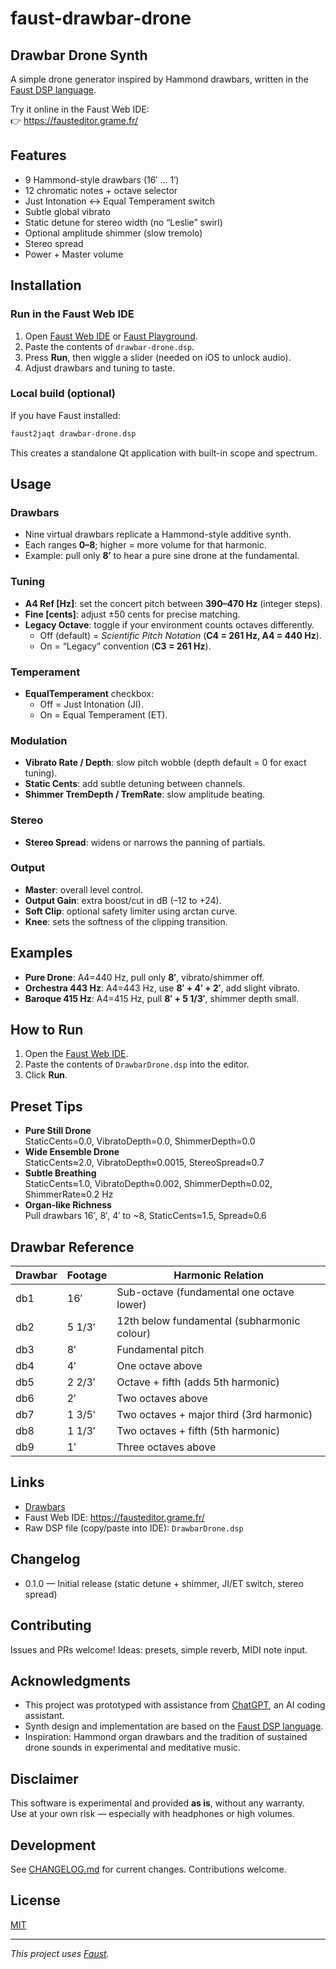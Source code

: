 # faust-drawbar-drone
## Drawbar Drone Synth

A simple drone generator inspired by Hammond drawbars, written in the [Faust DSP language](https://faust.grame.fr).

Try it online in the Faust Web IDE:  
👉 https://fausteditor.grame.fr/

## Features
- 9 Hammond-style drawbars (16′ … 1′)
- 12 chromatic notes + octave selector
- Just Intonation ↔ Equal Temperament switch
- Subtle global vibrato
- Static detune for stereo width (no “Leslie” swirl)
- Optional amplitude shimmer (slow tremolo)
- Stereo spread
- Power + Master volume


## Installation

### Run in the Faust Web IDE
1. Open [Faust Web IDE](https://faustide.grame.fr/) or [Faust Playground](https://faustplayground.grame.fr/).
2. Paste the contents of `drawbar-drone.dsp`.
3. Press **Run**, then wiggle a slider (needed on iOS to unlock audio).
4. Adjust drawbars and tuning to taste.

### Local build (optional)
If you have Faust installed:

```bash
faust2jaqt drawbar-drone.dsp
```

This creates a standalone Qt application with built-in scope and spectrum.

## Usage

### Drawbars
- Nine virtual drawbars replicate a Hammond-style additive synth.
- Each ranges **0–8**; higher = more volume for that harmonic.
- Example: pull only **8′** to hear a pure sine drone at the fundamental.

### Tuning
- **A4 Ref [Hz]**: set the concert pitch between **390–470 Hz** (integer steps).
- **Fine [cents]**: adjust ±50 cents for precise matching.
- **Legacy Octave**: toggle if your environment counts octaves differently.
  - Off (default) = *Scientific Pitch Notation* (**C4 = 261 Hz, A4 = 440 Hz**).
  - On = “Legacy” convention (**C3 = 261 Hz**).

### Temperament
- **EqualTemperament** checkbox:  
  - Off = Just Intonation (JI).  
  - On = Equal Temperament (ET).

### Modulation
- **Vibrato Rate / Depth**: slow pitch wobble (depth default = 0 for exact tuning).
- **Static Cents**: add subtle detuning between channels.
- **Shimmer TremDepth / TremRate**: slow amplitude beating.

### Stereo
- **Stereo Spread**: widens or narrows the panning of partials.

### Output
- **Master**: overall level control.
- **Output Gain**: extra boost/cut in dB (–12 to +24).
- **Soft Clip**: optional safety limiter using arctan curve.
- **Knee**: sets the softness of the clipping transition.

## Examples
- **Pure Drone**: A4=440 Hz, pull only **8′**, vibrato/shimmer off.  
- **Orchestra 443 Hz**: A4=443 Hz, use **8′ + 4′ + 2′**, add slight vibrato.  
- **Baroque 415 Hz**: A4=415 Hz, pull **8′ + 5 1/3′**, shimmer depth small.

## How to Run
1. Open the [Faust Web IDE](https://fausteditor.grame.fr/).
2. Paste the contents of `DrawbarDrone.dsp` into the editor.
3. Click **Run**.

## Preset Tips
- **Pure Still Drone**  
  StaticCents=0.0, VibratoDepth=0.0, ShimmerDepth=0.0
- **Wide Ensemble Drone**  
  StaticCents≈2.0, VibratoDepth≈0.0015, StereoSpread≈0.7
- **Subtle Breathing**  
  StaticCents≈1.0, VibratoDepth≈0.002, ShimmerDepth≈0.02, ShimmerRate≈0.2 Hz
- **Organ-like Richness**  
  Pull drawbars 16′, 8′, 4′ to ~8, StaticCents≈1.5, Spread≈0.6

## Drawbar Reference
| Drawbar | Footage | Harmonic Relation                           |
|---------|---------|---------------------------------------------|
| db1     | 16′     | Sub-octave (fundamental one octave lower)   |
| db2     | 5 1/3′  | 12th below fundamental (subharmonic colour) |
| db3     | 8′      | Fundamental pitch                           |
| db4     | 4′      | One octave above                            |
| db5     | 2 2/3′  | Octave + fifth (adds 5th harmonic)          |
| db6     | 2′      | Two octaves above                           |
| db7     | 1 3/5′  | Two octaves + major third (3rd harmonic)    |
| db8     | 1 1/3′  | Two octaves + fifth (5th harmonic)          |
| db9     | 1′      | Three octaves above                         |


## Links
- [Drawbars](https://en.wikipedia.org/wiki/Hammond_organ#Drawbars)
- Faust Web IDE: https://fausteditor.grame.fr/
- Raw DSP file (copy/paste into IDE): `DrawbarDrone.dsp`

## Changelog
- 0.1.0 — Initial release (static detune + shimmer, JI/ET switch, stereo spread)

## Contributing
Issues and PRs welcome! Ideas: presets, simple reverb, MIDI note input.

## Acknowledgments
- This project was prototyped with assistance from [ChatGPT](https://openai.com/chatgpt), an AI coding assistant.  
- Synth design and implementation are based on the [Faust DSP language](https://faust.grame.fr/).  
- Inspiration: Hammond organ drawbars and the tradition of sustained drone sounds in experimental and meditative music.

## Disclaimer
This software is experimental and provided **as is**, without any warranty.  
Use at your own risk — especially with headphones or high volumes.

## Development

See [CHANGELOG.md](CHANGELOG.md) for current changes. Contributions welcome.

## License

[MIT](LICENSE)

---

*This project uses [Faust](https://faust.grame.fr/).*




